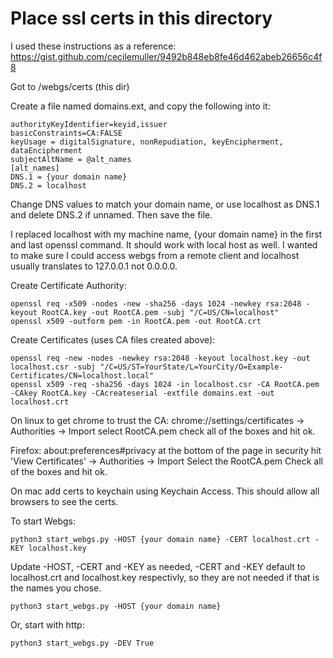 # Place ssl certs in this directory

I used these instructions as a reference:
<https://gist.github.com/cecilemuller/9492b848eb8fe46d462abeb26656c4f8>

Got to /webgs/certs (this dir)

Create a file named domains.ext, and copy the following into it:

    authorityKeyIdentifier=keyid,issuer
    basicConstraints=CA:FALSE
    keyUsage = digitalSignature, nonRepudiation, keyEncipherment, dataEncipherment
    subjectAltName = @alt_names
    [alt_names]
    DNS.1 = {your domain name}
    DNS.2 = localhost

Change DNS values to match your domain name, or use localhost as DNS.1 and delete DNS.2 if unnamed. Then save the file.


I replaced localhost with my machine name, {your domain name} in the first and last openssl command. It should work with local host as well. I wanted to make sure I could access webgs from a remote client and localhost usually translates to 127.0.0.1 not 0.0.0.0.

Create Certificate Authority:

    openssl req -x509 -nodes -new -sha256 -days 1024 -newkey rsa:2048 -keyout RootCA.key -out RootCA.pem -subj "/C=US/CN=localhost"
    openssl x509 -outform pem -in RootCA.pem -out RootCA.crt

Create Certificates (uses CA files created above):

    openssl req -new -nodes -newkey rsa:2048 -keyout localhost.key -out localhost.csr -subj "/C=US/ST=YourState/L=YourCity/O=Example-Certificates/CN=localhost.local"
    openssl x509 -req -sha256 -days 1024 -in localhost.csr -CA RootCA.pem -CAkey RootCA.key -CAcreateserial -extfile domains.ext -out localhost.crt



On linux to get chrome to trust the CA:
chrome://settings/certificates -> Authorities -> Import
select RootCA.pem
check all of the boxes and hit ok.

Firefox:
about:preferences#privacy
at the bottom of the page in security
hit 'View Certificates' -> Authorities -> Import
Select the RootCA.pem
Check all of the boxes and hit ok.


On mac add certs to keychain using Keychain Access. This should allow all browsers to see the certs.


To start Webgs:

    python3 start_webgs.py -HOST {your domain name} -CERT localhost.crt -KEY localhost.key

Update -HOST, -CERT and -KEY as needed, -CERT and -KEY default to localhost.crt and localhost.key respectivly, so they are not needed if that is the names you chose.

    python3 start_webgs.py -HOST {your domain name}


Or, start with http:

    python3 start_webgs.py -DEV True